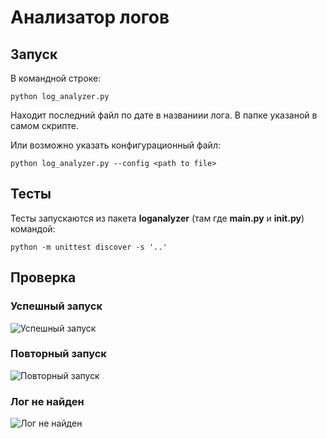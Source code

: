 # Анализатор логов

## Запуск

В командной строке:

    python log_analyzer.py
 
Находит последний файл по дате в названиии лога. В папке указаной в самом скрипте.

Или возможно указать конфигурационный файл:

    python log_analyzer.py --config <path to file>

## Тесты

Тесты запускаются из пакета **loganalyzer** (там где **__main__.py** и **__init__.py**) командой:

    python -m unittest discover -s '..'

## Проверка

### Успешный запуск

![Успешный запуск](https://i.imgur.com/rExtUdj.png)

### Повторный запуск

![Повторный запуск](https://i.imgur.com/m1HWXD4.png)

### Лог не найден

![Лог не найден](https://i.imgur.com/5T09CSc.png)

